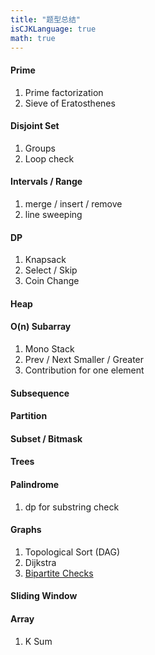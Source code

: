 ```yaml
---
title: "题型总结"
isCJKLanguage: true
math: true
---
```


#### Prime

1. Prime factorization
1. Sieve of Eratosthenes

#### Disjoint Set

1. Groups
1. Loop check

#### Intervals / Range

1. merge / insert / remove
1. line sweeping

#### DP

1. Knapsack
1. Select / Skip
1. Coin Change

#### Heap

#### O(n) Subarray

1. Mono Stack
1. Prev / Next Smaller / Greater
1. Contribution for one element

#### Subsequence

#### Partition

#### Subset / Bitmask

#### Trees

#### Palindrome

1. dp for substring check

#### Graphs

1. Topological Sort (DAG)
1. Dijkstra
1. [Bipartite Checks](https://leetcode.com/problems/is-graph-bipartite/)

#### Sliding Window

#### Array

1. K Sum